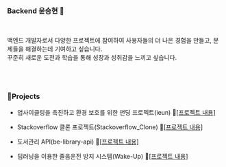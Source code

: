 ### Backend 윤승현 👋

</br>

백엔드 개발자로서 다양한 프로젝트에 참여하여 사용자들의 더 나은 경험을 만들고, 문제들을 해결하는데 기여하고 싶습니다. </br>
꾸준히 새로운 도전과 학습을 통해 성장과 성취감을 느끼고 싶습니다.

</br>
</br>

### 🔗Projects
- 업사이클링을 촉진하고 환경 보호를 위한 펀딩 프로젝트(ieun) 📂[[프로젝트 내용]](https://github.com/yunkr/ieun)

- Stackoverflow 클론 프로젝트(Stackoverflow_Clone) 📂[[프로젝트 내용]](https://github.com/yunkr/Stackoverflow_Clone)

- 도서관리 API(be-library-api) 📂[[프로젝트 내용]](https://github.com/yunkr/be-library-api)

- 딥러닝을 이용한 졸음운전 방지 시스템(Wake-Up) 📂[[프로젝트 내용]](https://github.com/yunkr/Wake-up)

</br>


